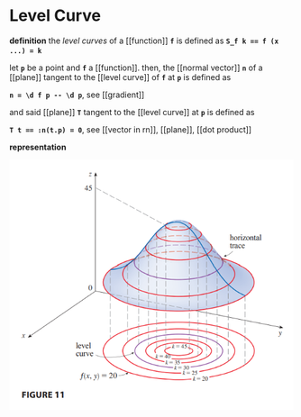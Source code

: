 # Level Curve

**definition** the _level curves_ of a [[function]] **`f`** is defined as **`S_f k == f (x ...) = k`**

let **`p`** be a point and **`f`** a [[function]]. then, the [[normal vector]] **`n`** of a [[plane]] tangent to the [[level curve]] of **`f`** at **`p`** is defined as

**`n = \d f p -- \d p`**, see [[gradient]]

and said [[plane]] **`T`** tangent to the [[level curve]] at **`p`** is defined as

**`T t == :n(t.p) = 0`**, see [[vector in rn]], [[plane]], [[dot product]]

**representation**

![](20220912132034.png)
